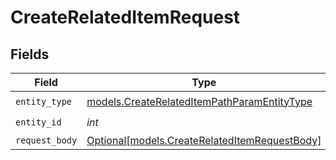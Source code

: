 # CreateRelatedItemRequest


## Fields

| Field                                                                                            | Type                                                                                             | Required                                                                                         | Description                                                                                      |
| ------------------------------------------------------------------------------------------------ | ------------------------------------------------------------------------------------------------ | ------------------------------------------------------------------------------------------------ | ------------------------------------------------------------------------------------------------ |
| `entity_type`                                                                                    | [models.CreateRelatedItemPathParamEntityType](../models/createrelateditempathparamentitytype.md) | :heavy_check_mark:                                                                               | N/A                                                                                              |
| `entity_id`                                                                                      | *int*                                                                                            | :heavy_check_mark:                                                                               | N/A                                                                                              |
| `request_body`                                                                                   | [Optional[models.CreateRelatedItemRequestBody]](../models/createrelateditemrequestbody.md)       | :heavy_minus_sign:                                                                               | N/A                                                                                              |